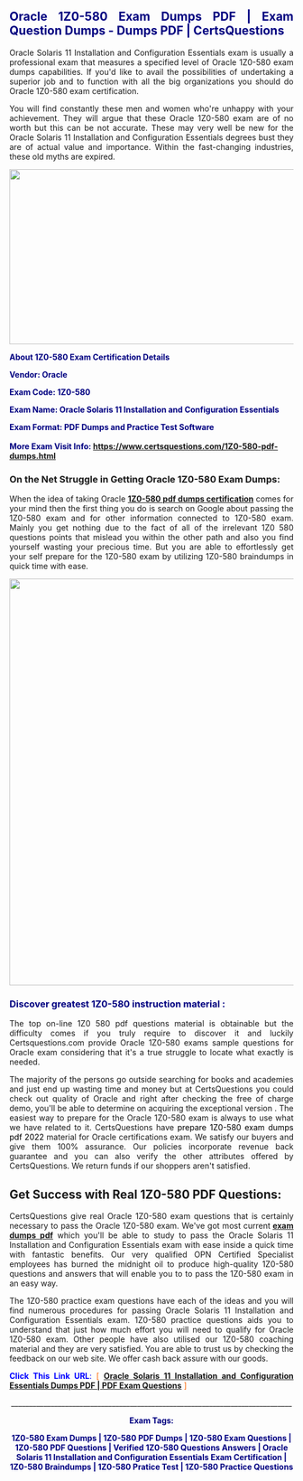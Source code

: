 <h2 style="text-align: justify;"><span style="color: #000080;">Oracle 1Z0-580 Exam Dumps PDF | Exam Question Dumps - Dumps PDF | CertsQuestions</span></h2>
<p style="text-align: justify;">Oracle Solaris 11 Installation and Configuration Essentials exam is usually a professional exam that measures a specified level of Oracle  1Z0-580 exam dumps capabilities. If you'd like to avail the possibilities of undertaking a superior job and to function with all the big organizations you should do Oracle 1Z0-580 exam certification.</p>
<p style="text-align: justify;">You will find constantly these men and women who're unhappy with your achievement. They will argue that these Oracle  1Z0-580 exam are of no worth but this can be not accurate. These may very well be new for the Oracle Solaris 11 Installation and Configuration Essentials degrees bust they are of actual value and importance. Within the fast-changing industries, these old myths are expired.</p>
<p><img style="display: block; margin-left: auto; margin-right: auto;" src="https://i.imgur.com/eaP4ae9.png" width="840" height="310" /></p>
<p><span style="color: #000080;"><strong>About 1Z0-580 Exam Certification Details</strong></span></p>
<p><span style="color: #000080;"><strong>Vendor: Oracle<br /></strong></span></p>
<p><span style="color: #000080;"><strong>Exam Code: 1Z0-580</strong></span></p>
<p><span style="color: #000080;"><strong>Exam Name: Oracle Solaris 11 Installation and Configuration Essentials</strong></span></p>
<p><span style="color: #000080;"><strong>Exam Format: PDF Dumps and Practice Test Software<br /><br />More Exam Visit Info: <span style="color: #ff6600;"><a href="https://www.certsquestions.com/1Z0-580-pdf-dumps.html">https://www.certsquestions.com/1Z0-580-pdf-dumps.html</a></span></strong></span></p>
<h3>On the Net Struggle in Getting Oracle 1Z0-580 Exam Dumps:</h3>
<p style="text-align: justify;">When the idea of taking Oracle <a href="https://www.certsquestions.com/1Z0-580-pdf-dumps.html"><strong> 1Z0-580 pdf dumps certification</strong></a> comes for your mind then the first thing you do is search on Google about passing the 1Z0-580 exam and for other information connected to 1Z0-580 exam. Mainly you get nothing due to the fact of all of the irrelevant 1Z0 580 questions points that mislead you within the other path and also you find yourself wasting your precious time. But you are able to effortlessly get your self prepare for the 1Z0-580 exam by utilizing 1Z0-580 braindumps in quick time with ease.</p>
<p><a href="https://www.certsquestions.com/1Z0-580-pdf-dumps.html"><img style="display: block; margin-left: auto; margin-right: auto;" src="https://i.imgur.com/pxhoKQ2.png" width="720" /></a></p>
<h3><span style="color: #000080;">Discover greatest  1Z0-580 instruction material :</span></h3>
<p style="text-align: justify;">The top on-line 1Z0 580 pdf questions material is obtainable but the difficulty comes if you truly require to discover it and luckily Certsquestions.com provide Oracle 1Z0-580 exams sample questions for Oracle  exam considering that it's a true struggle to locate what exactly is needed.</p>
<p style="text-align: justify;">The majority of the persons go outside searching for books and academies and just end up wasting time and money but at CertsQuestions you could check out quality of Oracle  and right after checking the free of charge demo, you'll be able to determine on acquiring the exceptional version . The easiest way to prepare for the Oracle 1Z0-580 exam is always to use what we have related to it. CertsQuestions have <span style="color: #000000;">prepare 1Z0-580 exam dumps pdf 2022</span> material for Oracle certifications exam. We satisfy our buyers and give them 100% assurance. Our policies incorporate revenue back guarantee and you can also verify the other attributes offered by CertsQuestions. We return funds if our shoppers aren't satisfied.</p>
<h2>Get Success with Real 1Z0-580 PDF Questions:</h2>
<p style="text-align: justify;">CertsQuestions give real Oracle 1Z0-580 exam questions that is certainly necessary to pass the Oracle  1Z0-580 exam. We've got most current<strong>&nbsp;<a href="https://www.certsquestions.com/">exam dumps pdf</a></strong>&nbsp;which you'll be able to study to pass the Oracle Solaris 11 Installation and Configuration Essentials exam with ease inside a quick time with fantastic benefits. Our very qualified OPN Certified Specialist employees has burned the midnight oil to produce high-quality 1Z0-580 questions and answers that will enable you to to pass the 1Z0-580 exam in an easy way.</p>
<p style="text-align: justify;">The 1Z0-580 practice exam questions have each of the ideas and you will find numerous procedures for passing Oracle Solaris 11 Installation and Configuration Essentials exam. 1Z0-580 practice questions aids you to understand that just how much effort you will need to qualify for Oracle  1Z0-580 exam. Other people have also utilised our 1Z0-580 coaching material and they are very satisfied. You are able to trust us by checking the feedback on our web site. We offer cash back assure with our goods.</p>
<p style="text-align: justify;"><span style="color: #0000ff;"><strong>Click This Link URL</strong>:</span> <span style="color: #ff6600;">[ <strong><a href="https://www.certsquestions.com/opn-certified-specialist-certification.html">Oracle Solaris 11 Installation and Configuration Essentials Dumps PDF | PDF Exam Questions</a></strong> ]</span></p>
<p style="text-align: center;">______________________________________________________________________________</p>
<p style="text-align: center;"><span style="color: #000080;"><strong>Exam Tags:</strong></span></p>
<p style="text-align: center;"><span style="color: #000080;"><strong>1Z0-580 Exam Dumps | 1Z0-580 PDF Dumps | 1Z0-580 Exam Questions | 1Z0-580 PDF Questions | Verified 1Z0-580 Questions Answers | Oracle Solaris 11 Installation and Configuration Essentials Exam Certification | 1Z0-580 Braindumps | 1Z0-580 Pratice Test | 1Z0-580 Practice Questions</strong></span></p>
